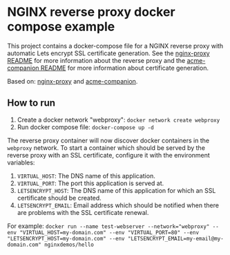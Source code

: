 # NGINX reverse proxy docker compose example
This project contains a docker-compose file for a NGINX reverse proxy with automatic Lets encrypt SSL certificate 
generation. See the [nginx-proxy README](https://github.com/nginx-proxy/nginx-proxy) for more information about the 
reverse proxy and the [acme-companion README](https://github.com/nginx-proxy/acme-companion) for more information about 
certificate generation.

Based on: [nginx-proxy](https://github.com/nginx-proxy/nginx-proxy) and [acme-companion](https://github.com/nginx-proxy/acme-companion).

## How to run
1. Create a docker network "webproxy": `docker network create webproxy`
2. Run docker compose file: `docker-compose up -d`

The reverse proxy container will now discover docker containers in the `webproxy` network. To start a container which should
be served by the reverse proxy with an SSL certificate, configure it with the environment variables:
   1. `VIRTUAL_HOST`: The DNS name of this application.
   2. `VIRTUAL_PORT`: The port this application is served at.
   3. `LETSENCRYPT_HOST`: The DNS name of this application for which an SSL certificate should be created.
   4. `LETSENCRYPT_EMAIL`: Email address which should be notified when there are problems with the SSL certificate renewal.

For example: `docker run --name test-webserver --network="webproxy" --env "VIRTUAL_HOST=my-domain.com" --env "VIRTUAL_PORT=80" --env "LETSENCRYPT_HOST=my-domain.com" --env "LETSENCRYPT_EMAIL=my-email@my-domain.com" nginxdemos/hello`

